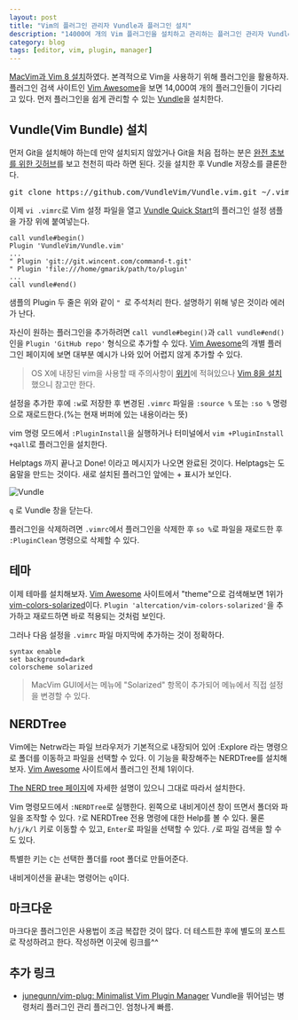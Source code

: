 ```yaml
---
layout: post
title: "Vim의 플러그인 관리자 Vundle과 플러그인 설치"
description: "14000여 개의 Vim 플러그인을 설치하고 관리하는 플러그인 관리자 Vundle을 설치하고 플러그인 설치하는 법"
category: blog
tags: [editor, vim, plugin, manager]
---
```


[MacVim과 Vim 8 설치](https://nolboo.kim/blog/2016/09/16/vim-8-upgrade/)하였다. 본격적으로 Vim을 사용하기 위해 플러그인을 활용하자. 플러그인 검색 사이트인 [Vim Awesome](http://vimawesome.com/)을 보면 14,000여 개의 플러그인들이 기다리고 있다. 먼저 플러그인을 쉽게 관리할 수 있는 [Vundle](https://github.com/VundleVim/Vundle.Vim)을 설치한다.

## Vundle(Vim Bundle) 설치

먼저 Git을 설치해야 하는데 만약 설치되지 않았거나 Git을 처음 접하는 분은 [완전 초보를 위한 깃허브](https://nolboo.kim/blog/2013/10/06/github-for-beginner/)를 보고 천천히 따라 하면 된다. 깃을 설치한 후 Vundle 저장소를 클론한다.

<pre class="terminal">
git clone https://github.com/VundleVim/Vundle.vim.git ~/.vim/bundle/Vundle.vim
</pre>

이제 `vi .vimrc`로 Vim 설정 파일을 열고 [Vundle Quick Start](https://github.com/VundleVim/Vundle.Vim#quick-start)의 플러그인 설정 샘플을 가장 위에 붙여넣는다.

```vim
call vundle#begin()
Plugin 'VundleVim/Vundle.vim'
...
" Plugin 'git://git.wincent.com/command-t.git'
" Plugin 'file:///home/gmarik/path/to/plugin'
...
call vundle#end()
```

샘플의 Plugin 두 줄은 위와 같이 `" `로 주석처리 한다. 설명하기 위해 넣은 것이라 에러가 난다.

자신이 원하는 플러그인을 추가하려면 `call vundle#begin()`과 `call vundle#end()` 인을 `Plugin 'GitHub repo'` 형식으로 추가할 수 있다. [Vim Awesome](http://vimawesome.com/)의 개별 플러그인 페이지에 보면 대부분 예시가 나와 있어 어렵지 않게 추가할 수 있다.

> OS X에 내장된 vim을 사용할 때 주의사항이 [위키](https://github.com/VundleVim/Vundle.vim/wiki#mac-osx-problems)에 적혀있으나 [ Vim 8을 설치](https://nolboo.kim/blog/2016/09/16/vim-8-upgrade/)했으니 참고만 한다.

설정을 추가한 후에 `:w`로 저장한 후 변경된 `.vimrc` 파일을 `:source %` 또는 `:so %` 명령으로 재로드한다.(%는 현재 버퍼에 있는 내용이라는 뜻)

vim 명령 모드에서 `:PluginInstall`을 실행하거나 터미널에서 `vim +PluginInstall +qall`로 플러그인을 설치한다.

Helptags 까지 끝나고 Done! 이라고 메시지가 나오면 완료된 것이다. Helptags는 도움말을 만드는 것이다. 새로 설치된 플러그인 앞에는 + 표시가 보인다.

![Vundle](https://c1.staticflickr.com/9/8265/29696429672_29555c3282_c.jpg)

`q` 로 Vundle 창을 닫는다.

플러그인을 삭제하려면 `.vimrc`에서 플러그인을 삭제한 후 `so %`로 파일을 재로드한 후 `:PluginClean` 명령으로 삭제할 수 있다.

## 테마

이제 테마를 설치해보자. [Vim Awesome](http://vimawesome.com/) 사이트에서 "theme"으로 검색해보면 1위가 [vim-colors-solarized](http://vimawesome.com/plugin/vim-colors-solarized-ours)이다. `Plugin 'altercation/vim-colors-solarized'`을 추가하고 재로드하면 바로 적용되는 것처럼 보인다.

그러나 다음 설정을 `.vimrc` 파일 마지막에 추가하는 것이 정확하다.

```vim
syntax enable
set background=dark
colorscheme solarized
```

> MacVim GUI에서는 메뉴에 "Solarized" 항목이 추가되어 메뉴에서 직접 설정을 변경할 수 있다.

## NERDTree

Vim에는 Netrw라는 파일 브라우저가 기본적으로 내장되어 있어 :Explore 라는 명령으로 폴더를 이동하고 파일을 선택할 수 있다. 이 기능을 확장해주는 NERDTree를 설치해보자. [Vim Awesome](http://vimawesome.com/) 사이트에서 플러그인 전체 1위이다.

[The NERD tree 페이지](http://vimawesome.com/plugin/nerdtree-red)에 자세한 설명이 있으니 그대로 따라서 설치한다.

Vim 명령모드에서 `:NERDTree`로 실행한다. 왼쪽으로 내비게이션 창이 뜨면서 폴더와 파일을 조작할 수 있다. `?`로 NERDTree 전용 명령에 대한 Help를 볼 수 있다. 물론 `h/j/k/l` 키로 이동할 수 있고, `Enter`로 파일을 선택할 수 있다. `/`로 파일 검색을 할 수도 있다.

특별한 키는 `C`는 선택한 폴더를 root 폴더로 만들어준다.

내비게이션을 끝내는 명령어는 `q`이다.

## 마크다운

마크다운 플러그인은 사용법이 조금 복잡한 것이 많다. 더 테스트한 후에 별도의 포스트로 작성하려고 한다. 작성하면 이곳에 링크를^^

## 추가 링크

* [junegunn/vim-plug: Minimalist Vim Plugin Manager](https://github.com/junegunn/vim-plug) Vundle을 뛰어넘는 병령처리 플러그인 관리 플러그인. 엄청나게 빠름.
